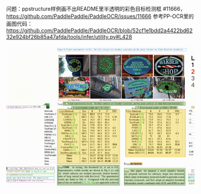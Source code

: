 问题：ppstructure样例画不出README里半透明的彩色目标检测框 #11666，https://github.com/PaddlePaddle/PaddleOCR/issues/11666
参考PP-OCR里的画图代码：https://github.com/PaddlePaddle/PaddleOCR/blob/52cf1e1bdd2a4422bd6232e924bf26b85a47afda/tools/infer/utility.py#L428

![](.02_绘制半透明彩色检测框_images/识别结果.png)
